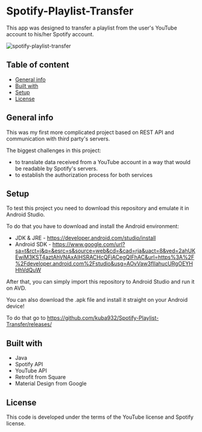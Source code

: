 # Spotify-Playlist-Transfer
This app was designed to transfer a playlist from the user's YouTube account to his/her Spotify account.

![spotify-playlist-transfer](https://i.imgur.com/LxXmYGX.png)

## Table of content
* [General info](#general-info)
* [Built with](#built-with)
* [Setup](#setup)
* [License](#license)

## General info
This was my first more complicated project based on REST API and communication with third party's servers.

The biggest challenges in this project:

* to translate data received from a YouTube account in a way that would be readable by Spotify's servers.
* to establish the authorization process for both services

## Setup
To test this project you need to download this repository and emulate it in Android Studio.

To do that you have to download and install the Android environment:
* JDK & JRE - https://developer.android.com/studio/install
* Android SDK - https://www.google.com/url?sa=t&rct=j&q=&esrc=s&source=web&cd=&cad=rja&uact=8&ved=2ahUKEwiM3KST4aztAhVNAxAIHSRACHcQFjACegQIFhAC&url=https%3A%2F%2Fdeveloper.android.com%2Fstudio&usg=AOvVaw3fIlahucURgOEYHHhVdQuW

After that, you can simply import this repository to Android Studio and run it on AVD.

You can also download the .apk file and install it straight on your Android device!

To do that go to https://github.com/kuba932/Spotify-Playlist-Transfer/releases/

## Built with
 * Java
 * Spotify API
 * YouTube API
 * Retrofit from Square
 * Material Design from Google

## License
This code is developed under the terms of the YouTube license and Spotify license.
